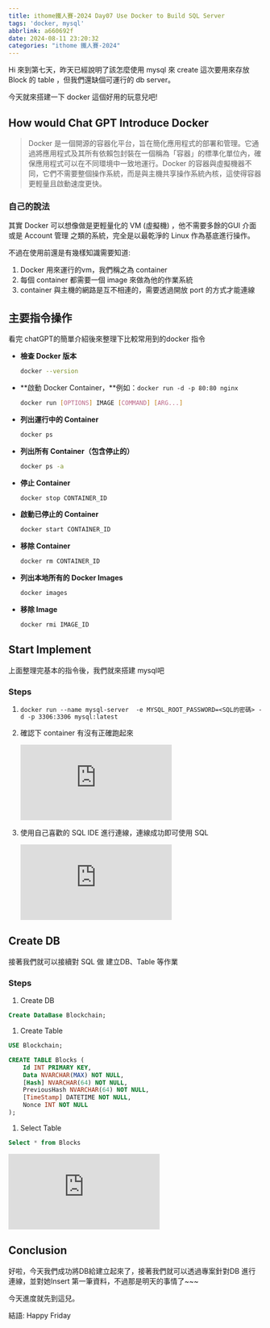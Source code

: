 ```yaml
---
title: ithome鐵人賽-2024 Day07 Use Docker to Build SQL Server
tags: 'docker, mysql'
abbrlink: a660692f
date: 2024-08-11 23:20:32
categories: "ithome 鐵人賽-2024"
---
```

Hi 來到第七天，昨天已經說明了該怎麼使用 mysql 來 create 這次要用來存放 Block 的 table ，但我們還缺個可運行的 db server。

今天就來搭建一下 docker 這個好用的玩意兒吧!

<!--more-->
## How would Chat GPT Introduce Docker

> Docker 是一個開源的容器化平台，旨在簡化應用程式的部署和管理。它通過將應用程式及其所有依賴包封裝在一個稱為「容器」的標準化單位內，確保應用程式可以在不同環境中一致地運行。Docker 的容器與虛擬機器不同，它們不需要整個操作系統，而是與主機共享操作系統內核，這使得容器更輕量且啟動速度更快。
>

### 自己的說法

其實 Docker 可以想像做是更輕量化的 VM (虛擬機) ，他不需要多餘的GUI 介面或是 Account 管理 之類的系統，完全是以最乾淨的 Linux 作為基底進行操作。

不過在使用前還是有幾樣知識需要知道:

1. Docker 用來運行的vm，我們稱之為 container
2. 每個 container 都需要一個 image 來做為他的作業系統
3. container 與主機的網路是互不相連的，需要透過開放 port 的方式才能連線

## 主要指令操作

看完 chatGPT的簡單介紹後來整理下比較常用到的docker 指令

- **檢查 Docker 版本**

    ```bash
    docker --version
    ```

- **啟動 Docker Container，**例如：`docker run -d -p 80:80 nginx`

    ```bash
    docker run [OPTIONS] IMAGE [COMMAND] [ARG...]
    ```

- **列出運行中的 Container**

    ```bash
    docker ps
    ```

- **列出所有 Container（包含停止的）**

    ```bash
    docker ps -a
    ```

- **停止 Container**

    ```bash
    docker stop CONTAINER_ID
    ```

- **啟動已停止的 Container**

    ```bash
    docker start CONTAINER_ID
    ```

- **移除 Container**

    ```bash
    docker rm CONTAINER_ID
    ```

- **列出本地所有的 Docker Images**

    ```bash
    docker images
    ```

- **移除 Image**

    ```bash
    docker rmi IMAGE_ID
    ```


## Start Implement

上面整理完基本的指令後，我們就來搭建 mysql吧

### Steps

1.  `docker run --name mysql-server  -e MYSQL_ROOT_PASSWORD=<SQL的密碼> -d -p 3306:3306 mysql:latest`
2. 確認下 container 有沒有正確跑起來

   ![Untitled](https://fv5-3.failiem.lv/thumb_show.php?i=vcknhvg7be&view&v=1&PHPSESSID=d08b7b651ea33577e24662cbf6ba4ff75b6d810f)

3.  使用自己喜歡的 SQL IDE 進行連線，連線成功即可使用 SQL

    ![Untitled](https://fv5-3.failiem.lv/thumb_show.php?i=9kvtvwd5nv&view&v=1&PHPSESSID=d08b7b651ea33577e24662cbf6ba4ff75b6d810f)


## Create DB

接著我們就可以接續對 SQL 做 建立DB、Table 等作業

### Steps

1. Create DB

```sql
Create DataBase Blockchain;
```

1. Create Table

```sql
USE Blockchain;

CREATE TABLE Blocks (
    Id INT PRIMARY KEY,
    Data NVARCHAR(MAX) NOT NULL,
    [Hash] NVARCHAR(64) NOT NULL,
    PreviousHash NVARCHAR(64) NOT NULL,
    [TimeStamp] DATETIME NOT NULL,
    Nonce INT NOT NULL
);
```

1. Select Table

```sql
Select * from Blocks
```

![Untitled](https://fv5-3.failiem.lv/thumb_show.php?i=k67865kv9p&view&v=1&PHPSESSID=d08b7b651ea33577e24662cbf6ba4ff75b6d810f)

## Conclusion

好啦，今天我們成功將DB給建立起來了，接著我們就可以透過專案針對DB 進行連線，並對她Insert 第一筆資料，不過那是明天的事情了~~~

今天進度就先到這兒。

結語: Happy Friday
